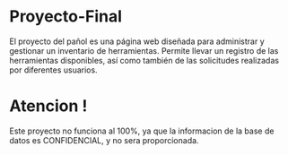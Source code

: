 # Proyecto-Final
El proyecto del pañol es una página web diseñada para administrar y gestionar un inventario de herramientas.
Permite llevar un registro de las herramientas disponibles, así como también de las solicitudes realizadas por diferentes usuarios.

<h1> Atencion ! </h1>
Este proyecto no funciona al 100%, ya que la informacion de la base de datos es CONFIDENCIAL, y no sera proporcionada.
